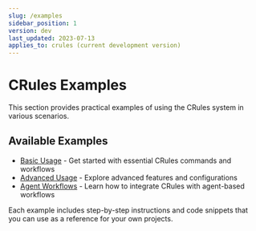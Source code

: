 ```yaml
---
slug: /examples
sidebar_position: 1
version: dev
last_updated: 2023-07-13
applies_to: crules (current development version)
---
```


# CRules Examples

This section provides practical examples of using the CRules system in various scenarios.

## Available Examples

- [Basic Usage](./basic-usage.md) - Get started with essential CRules commands and workflows
- [Advanced Usage](./advanced-usage.md) - Explore advanced features and configurations
- [Agent Workflows](./agent-workflows.md) - Learn how to integrate CRules with agent-based workflows

Each example includes step-by-step instructions and code snippets that you can use as a reference for your own projects. 